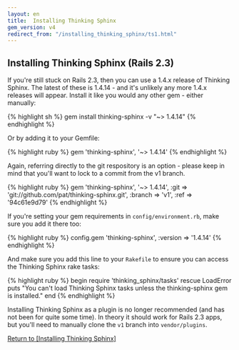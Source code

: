```yaml
---
layout: en
title:  Installing Thinking Sphinx
gem_version: v4
redirect_from: "/installing_thinking_sphinx/ts1.html"
---
```


## Installing Thinking Sphinx (Rails 2.3)

If you're still stuck on Rails 2.3, then you can use a 1.4.x release of Thinking Sphinx. The latest of these is 1.4.14 - and it's unlikely any more 1.4.x releases will appear. Install it like you would any other gem - either manually:

{% highlight sh %}
gem install thinking-sphinx -v "~> 1.4.14"
{% endhighlight %}

Or by adding it to your Gemfile:

{% highlight ruby %}
gem 'thinking-sphinx', '~> 1.4.14'
{% endhighlight %}

Again, referring directly to the git respository is an option - please keep in mind that you'll want to lock to a commit from the v1 branch.

{% highlight ruby %}
gem 'thinking-sphinx', '~> 1.4.14',
  :git    => 'git://github.com/pat/thinking-sphinx.git',
  :branch => 'v1',
  :ref    => '94c61e9d79'
{% endhighlight %}

If you're setting your gem requirements in `config/environment.rb`, make sure you add it there too:

{% highlight ruby %}
config.gem 'thinking-sphinx', :version => '1.4.14'
{% endhighlight %}

And make sure you add this line to your `Rakefile` to ensure you can access the Thinking Sphinx rake tasks:

{% highlight ruby %}
begin
  require 'thinking_sphinx/tasks'
rescue LoadError
  puts "You can't load Thinking Sphinx tasks unless the thinking-sphinx gem is installed."
end
{% endhighlight %}

Installing Thinking Sphinx as a plugin is no longer recommended (and has not been for quite some time). In theory it should work for Rails 2.3 apps, but you'll need to manually clone the `v1` branch into `vendor/plugins`.

[Return to [Installing Thinking Sphinx]](/thinking-sphinx/installing_thinking_sphinx.html)
